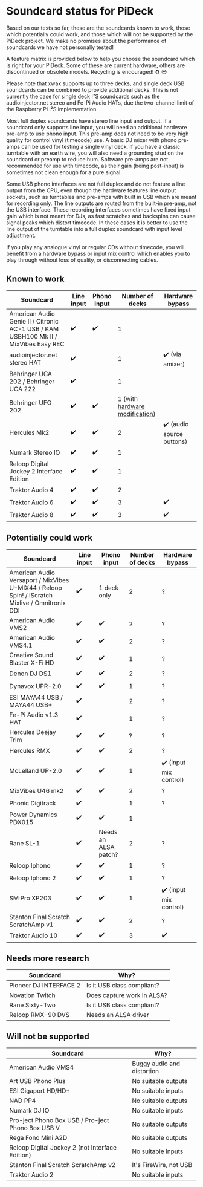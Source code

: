 # Soundcard status for PiDeck

Based on our tests so far, these are the soundcards known to work, those which potentially could work, and those which will not be supported by the PiDeck project. We make no promises about the performance of soundcards we have not personally tested!

A feature matrix is provided below to help you choose the soundcard which is right for your PiDeck. Some of these are current hardware, others are discontinued or obsolete models. Recycling is encouraged! :recycle: :sunglasses:

Please note that xwax supports up to three decks, and single deck USB soundcards can be combined to provide additional decks. This is not currently the case for single deck I²S soundcards such as the audioinjector.net stereo and Fe-Pi Audio HATs, due the two-channel limit of the Raspberry Pi I²S implementation.

Most full duplex soundcards have stereo line input and output. If a soundcard only supports line input, you will need an additional hardware pre-amp to use phono input. This pre-amp does not need to be very high quality for control vinyl (timecode) use. A basic DJ mixer with phono pre-amps can be used for testing a single vinyl deck. If you have a classic turntable with an earth wire, you will also need a grounding stud on the soundcard or preamp to reduce hum. Software pre-amps are not recommended for use with timecode, as their gain (being post-input) is sometimes not clean enough for a pure signal.  

Some USB phono interfaces are not full duplex and do not feature a line output from the CPU, even though the hardware features line output sockets, such as turntables and pre-amps with built in USB which are meant for recording only. The line outputs are routed from the built-in pre-amp, not the USB interface. These recording interfaces sometimes have fixed input gain which is not meant for DJs, as fast scratches and backspins can cause signal peaks which distort timecode. In these cases it is better to use the line output of the turntable into a full duplex soundcard with input level adjustment.

If you play any analogue vinyl or regular CDs without timecode, you will benefit from a hardware bypass or input mix control which enables you to play through without loss of quality, or disconnecting cables. 


## Known to work

Soundcard | Line input | Phono input | Number of decks | Hardware bypass
--------- | ---------- | ----------- | --------------- | ---------------
American Audio Genie II / Citronic AC-1 USB / KAM USBH100 Mk II / MixVibes Easy REC | :heavy_check_mark: | :heavy_check_mark: | 1 |
audioinjector.net stereo HAT | :heavy_check_mark: || 1 | :heavy_check_mark: (via amixer)
Behringer UCA 202 / Behringer UCA 222 | :heavy_check_mark: || 1 |
Behringer UFO 202 | :heavy_check_mark: | :heavy_check_mark: | 1 (with [hardware modification](https://mixxx.org/forums/viewtopic.php?t=2438)) |
Hercules Mk2 | :heavy_check_mark: | :heavy_check_mark: | 2 | :heavy_check_mark: (audio source buttons)
Numark Stereo IO | :heavy_check_mark: | :heavy_check_mark: | 1 |
Reloop Digital Jockey 2 Interface Edition | :heavy_check_mark: | :heavy_check_mark: | 1 |
Traktor Audio 4 | :heavy_check_mark: | :heavy_check_mark: | 2 |
Traktor Audio 6 | :heavy_check_mark: | :heavy_check_mark: | 3 | :heavy_check_mark:
Traktor Audio 8 | :heavy_check_mark: | :heavy_check_mark: | 3 | :heavy_check_mark:

## Potentially could work

Soundcard | Line input | Phono input | Number of decks | Hardware bypass
--------- | ---------- | ----------- | --------------- | ---------------
American Audio Versaport / MixVibes U-MIX44 / Reloop Spin! / iScratch Mixlive / Omnitronix DDI | :heavy_check_mark: | 1 deck only | 2 | ?
American Audio VMS2 | :heavy_check_mark: | :heavy_check_mark: | 2 | ?
American Audio VMS4.1 | :heavy_check_mark: | :heavy_check_mark: | 2 | ?
Creative Sound Blaster X-Fi HD | :heavy_check_mark: | :heavy_check_mark: | 1 | ?
Denon DJ DS1 | :heavy_check_mark: | :heavy_check_mark: | 2 | ?
Dynavox UPR-2.0 | :heavy_check_mark: | :heavy_check_mark: | 1 | ?
ESI MAYA44 USB / MAYA44 USB+ | :heavy_check_mark: | | 2 | ?
Fe-Pi Audio v1.3 HAT | :heavy_check_mark: | | 1 | ?
Hercules Deejay Trim | :heavy_check_mark: | :heavy_check_mark: | ? | ?
Hercules RMX | :heavy_check_mark: | :heavy_check_mark: | 2 | ?
McLelland UP-2.0 | :heavy_check_mark: | :heavy_check_mark: | 1 | :heavy_check_mark: (input mix control)
MixVibes U46 mk2 | :heavy_check_mark: | :heavy_check_mark: | 2 | ?
Phonic Digitrack | :heavy_check_mark: || 1 | ?
Power Dynamics PDX015 | :heavy_check_mark: | :heavy_check_mark: | 1 |
Rane SL-1 | :heavy_check_mark: | Needs an ALSA patch? | 2 | ?
Reloop Iphono | :heavy_check_mark: | :heavy_check_mark: | 1 | ?
Reloop Iphono 2 | :heavy_check_mark: | :heavy_check_mark: | 1 | ?
SM Pro XP203 | :heavy_check_mark: | :heavy_check_mark: | 1 | :heavy_check_mark: (input mix control)
Stanton Final Scratch ScratchAmp v1 | :heavy_check_mark: | :heavy_check_mark: | 2 | ?
Traktor Audio 10 | :heavy_check_mark: | :heavy_check_mark: | 3 | :heavy_check_mark:

## Needs more research

Soundcard | Why?
--------- | ----
Pioneer DJ INTERFACE 2 | Is it USB class compliant?
Novation Twitch | Does capture work in ALSA?
Rane Sixty-Two | Is it USB class compliant?
Reloop RMX-90 DVS | Needs an ALSA driver

## Will not be supported

Soundcard | Why?
--------- | ----
American Audio VMS4 | Buggy audio and distortion
Art USB Phono Plus | No suitable outputs
ESI Gigaport HD/HD+ | No suitable inputs
NAD PP4 | No suitable outputs
Numark DJ IO | No suitable inputs
Pro-ject Phono Box USB / Pro-ject Phono Box USB V | No suitable outputs
Rega Fono Mini A2D | No suitable outputs
Reloop Digital Jockey 2 (not Interface Edition) | No suitable inputs
Stanton Final Scratch ScratchAmp v2 | It's FireWire, not USB
Traktor Audio 2 | No suitable inputs

